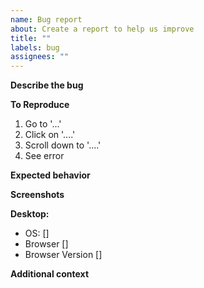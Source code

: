 ```yaml
---
name: Bug report
about: Create a report to help us improve
title: ""
labels: bug
assignees: ""
---
```


<!--
**DID YOU MAKE SURE TO CLEAR CACHE BEFORE OPENING AN ISSUE?**
Sometimes your browser has old files cached and the bug you are experiencing might be already fixed, or is just a side effect of a new update. If you don't know how to do that, this website should help: https://www.pcmag.com/how-to/how-to-clear-your-cache-on-any-browser

-->

**Describe the bug** <!-- A clear and concise description of what the bug is. -->

<!-- **Did it happen in incognito mode?**
Sometimes things work in incognito mode, which allows me to further track down the issue. -->


**To Reproduce** <!-- Steps to reproduce the behavior: -->

1. Go to '...'
2. Click on '....'
3. Scroll down to '....'
4. See error

**Expected behavior** <!-- A clear and concise description of what you expected to happen. -->

**Screenshots** <!-- If applicable, add screenshots to further help explain your problem. -->

**Desktop:** <!-- if you encountered an issue while using Monkeytype on your computer please complete the following information, delete this section if not-->

- OS: [] <!-- e.g. Windows 10, MacOS, Linux-->
- Browser [] <!-- e.g. Chrome, Firefox, Safari, etc... -->
- Browser Version [] <!-- e.g. 22 -->


**Additional context** <!-- Add any other details about the problem here. -->
